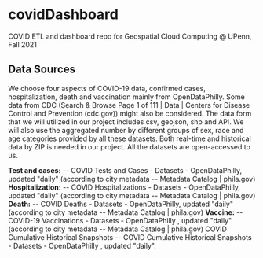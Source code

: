 # covidDashboard
COVID ETL and dashboard repo for Geospatial Cloud Computing @ UPenn, Fall 2021

## Data Sources
We choose four aspects of COVID-19 data, confirmed cases, hospitalization, death and vaccination mainly from OpenDataPhilly. Some data from CDC (Search & Browse Page 1 of 111 | Data | Centers for Disease Control and Prevention (cdc.gov)) might also be considered. The data form that we will utilized in our project includes csv, geojson, shp and API.  We will also use the aggregated number by different groups of sex, race and age categories provided by all these datasets. Both real-time and historical data by ZIP is needed in our project. All the datasets are open-accessed to us. 

**Test and cases:** -- COVID Tests and Cases - Datasets - OpenDataPhilly, updated "daily" (according to city metadata -- Metadata Catalog | phila.gov)
**Hospitalization:** -- COVID Hospitalizations - Datasets - OpenDataPhilly, updated "daily" (according to city metadata -- Metadata Catalog | phila.gov)
**Death:** -- COVID Deaths - Datasets - OpenDataPhilly, updated "daily" (according to city metadata -- Metadata Catalog | phila.gov)
**Vaccine:** -- COVID-19 Vaccinations - Datasets - OpenDataPhilly , updated "daily" (according to city metadata -- Metadata Catalog | phila.gov)
COVID Cumulative Historical Snapshots -- COVID Cumulative Historical Snapshots - Datasets - OpenDataPhilly , updated "daily".  

